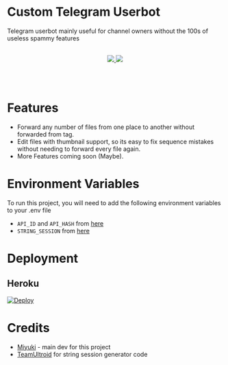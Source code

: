 # Custom Telegram Userbot
Telegram userbot mainly useful for channel owners without the 100s of useless spammy features
<br></br>
 <p align='center'>
  <a href="https://www.python.org/" alt="made-with-python"> <img src="https://img.shields.io/badge/Made%20with-Python-00ead3.svg?style=flat-square&logo=python&logoColor=00ead3&color=00ead3" /> </a>
  <a href="https://github.com/MiyukiKun/Anime_Gallery_Bot/" alt="Maintenance"> <img src="https://img.shields.io/badge/Maintained%3F-Yes-green.svg?style=flat-square&logo=serverless&logoColor=00ead3&color=00ead3" /> </a>
</p>
<br></br>

# Features
- Forward any number of files from one place to another without forwarded from tag.
- Edit files with thumbnail support, so its easy to fix sequence mistakes without needing to forward every file again.
- More Features coming soon (Maybe).


# Environment Variables

To run this project, you will need to add the following environment variables to your .env file

- `API_ID` and `API_HASH` from [here](https://my.telegram.org/)
- `STRING_SESSION` from [here](https://replit.com/@TeamUltroid/UltroidStringSession#main.py)

# Deployment 

## Heroku

[![Deploy](https://www.herokucdn.com/deploy/button.svg)](https://heroku.com/deploy?template=https://github.com/MiyukiKun/custom-userbot)

# Credits
-  [Miyuki](https://github.com/MiyukiKun) - main dev for this project
-  [TeamUltroid](https://t.me/TeamUltroid) for string session generator code
